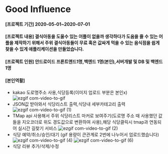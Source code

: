 # Good Influence
#### [프로젝트 기간] 2020-05-01~2020-07-01
#### [프로젝트 내용] 결식아동을 도울수 있는 어플이 없을까 생각하다가 도움을 줄 수 있는 어플을 제작하기 위해서 주위 결식아동들이 무료 혹은 값싸게 먹을 수 있는 음식점을 쉽게 찾을 수 있게 애플리케이션을 만들었습니다.  
#### [프로젝트 인원] 안드로이드 프론트앤드1명,백엔드 1명(본인),서버개발 및 DB 및 백엔드  1명
#### [본인역활]
- kakao 도로명주소 사용,식당등록(이미지 업로드 부분은 본인x)
![ezgif com-video-to-gif](https://user-images.githubusercontent.com/55783172/87222408-5a019380-c3ae-11ea-8727-e924bc201c8d.gif)
- JSON값 받아와서 식당리스트 출력,식당내 세부카테고리 출력
![ezgif com-video-to-gif (1)](https://user-images.githubusercontent.com/55783172/87222542-3db22680-c3af-11ea-8e04-14b98803df56.gif)
- TMap api 사용해서 주위 식당리스트 마커로 보여주기(도로명 주소 때 사용했던 값들을 지오코더로 위도 경도값으로 변환하여 사용),해당 식당클릭시 tmap과 연동되어 실시간 길찾기 서비스
![ezgif com-video-to-gif (2)](https://user-images.githubusercontent.com/55783172/87222589-d47ee300-c3af-11ea-8e55-660c93d96d9e.gif)
- 식당 예약/취소/승인/대기  (gif 용량이 큰관계로 2번에 나누어서 업로드했습니다)
![ezgif com-video-to-gif (4)](https://user-images.githubusercontent.com/55783172/87222703-f9c02100-c3b0-11ea-99dd-3ed40ed376ab.gif)
![ezgif com-video-to-gif (6)](https://user-images.githubusercontent.com/55783172/87222735-5b808b00-c3b1-11ea-9f94-5e452fb8dddc.gif)
- 식당 리뷰 추가/삭제/수정

